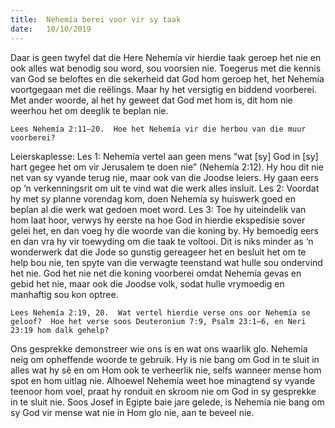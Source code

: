 ```yaml
---
title:  Nehemía berei voor vir sy taak
date:   10/10/2019
---
```


Daar is geen twyfel dat die Here Nehemía vir hierdie taak geroep het nie en ook alles wat benodig sou word, sou voorsien nie.  Toegerus met die kennis van God se beloftes en die sekerheid dat God hom geroep het, het Nehemía voortgegaan met die reëlings.  Maar hy het versigtig en biddend voorberei.  Met ander woorde, al het hy geweet dat God met hom is, dit hom nie weerhou het om deeglik te beplan nie. 

`Lees Nehemía 2:11–20.  Hoe het Nehemía vir die herbou van die muur voorberei?` 

Leierskaplesse:  Les 1:  Nehemía vertel aan geen mens “wat [sy] God in [sy] hart gegee het om vir Jerusalem te doen nie” (Nehemía 2:12).  Hy hou dit nie net van sy vyande terug nie, maar ook van die Joodse leiers.  Hy gaan eers op ‘n verkenningsrit om uit te vind wat die werk alles insluit. Les 2: Voordat hy met sy planne vorendag kom, doen Nehemía sy huiswerk goed en beplan al die werk wat gedoen moet word.  Les 3:  Toe hy uiteindelik van hom laat hoor, verwys hy eerste na hoe God in hierdie ekspedisie sover gelei het, en dan voeg hy die woorde van die koning by.  Hy bemoedig eers en dan vra hy vir toewyding om die taak te voltooi.  Dit is niks minder as ‘n wonderwerk dat die Jode so gunstig gereageer het en besluit het om te help bou nie, ten spyte van die verwagte teenstand wat hulle sou ondervind het nie. God het nie net die koning voorberei omdat Nehemía gevas en gebid het nie, maar ook die Joodse volk, sodat hulle vrymoedig en manhaftig sou kon optree. 

`Lees Nehemía 2:19, 20.  Wat vertel hierdie verse ons oor Nehemía se geloof?  Hoe het verse soos Deuteronium 7:9, Psalm 23:1–6, en Neri 23:19 hom dalk gehelp?` 

Ons gesprekke demonstreer wie ons is en wat ons waarlik glo.  Nehemía neig om opheffende woorde te gebruik.  Hy is nie bang om God in te sluit in alles wat hy sê en om Hom ook te verheerlik nie, selfs wanneer mense hom spot en hom uitlag nie.   Alhoewel Nehemía weet hoe minagtend sy vyande teenoor hom voel, praat hy ronduit en skroom nie om God in sy gesprekke in te sluit nie.  Soos Josef in Egipte baie jare gelede, is Nehemía nie bang om sy God vir mense wat nie in Hom glo nie, aan te beveel nie. 